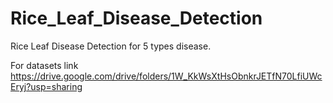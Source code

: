 # Rice_Leaf_Disease_Detection
Rice Leaf Disease Detection for 5 types disease.



For datasets link https://drive.google.com/drive/folders/1W_KkWsXtHsObnkrJETfN70LfiUWcEryj?usp=sharing
